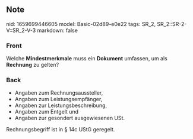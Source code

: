 ## Note
nid: 1659699446605
model: Basic-02d89-e0e22
tags: SR_2, SR_2::SR-2-V::SR_2-V-3
markdown: false

### Front
Welche <b>Mindestmerkmale</b> muss ein <b>Dokument</b> umfassen, um
als <b>Rechnung</b> zu gelten?

### Back
<ul>
  <li>Angaben zum Rechnungsaussteller,
  <li>Angaben zum Leistungsempfänger,
  <li>Angaben zur Leistungsbeschreibung,
  <li>Angaben zum Entgelt und
  <li>Angaben zur gesondert ausgewiesenen USt.
</ul>
<div>
  Rechnungsbegriff ist in § 14c UStG geregelt.
</div>
